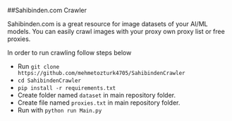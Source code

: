 ##Sahibinden.com Crawler

Sahibinden.com is a great resource for image datasets of your AI/ML models. You can easily crawl images with your proxy own proxy list or free proxies.

In order to run crawling follow steps below

* Run `git clone https://github.com/mehmetozturk4705/SahibindenCrawler`
* `cd SahibindenCrawler`
* `pip install -r requirements.txt`
* Create folder named `dataset` in main repository folder.
* Create file named `proxies.txt` in main repository folder.
* Run with `python run Main.py`